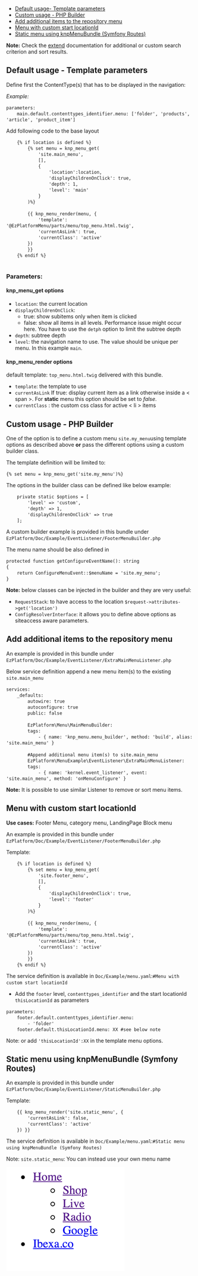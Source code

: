 
- [Default usage- Template parameters](#default-usage---template-parameters)
- [Custom usage - PHP Builder](#custom-usage---php-builder)
- [Add additional items to the repository menu](#add-additional-items-to-the-repository-menu)
- [Menu with custom start locationId](#menu-with-custom-start-locationId)
- [Static menu using knpMenuBundle (Symfony Routes)](#static-menu-using-knpMenuBundle-symfony-routes)

**Note:** Check the [extend](extend.md) documentation for additional or custom search criterion and sort results.

## Default usage - Template parameters

Define first the ContentType(s) that has to be displayed in the navigation:

_Example:_
```
parameters:
    main.default.contenttypes_identifier.menu: ['folder', 'products', 'article', 'product_item']
```

Add following code to the base layout

```
    {% if location is defined %}
        {% set menu = knp_menu_get(
            'site.main_menu',
            [],
            {
                'location':location,
                'displayChildrenOnClick': true,
                'depth': 1,
                'level': 'main'
            }
        )%}

        {{ knp_menu_render(menu, {
            'template': '@EzPlatformMenu/parts/menu/top_menu.html.twig',
            'currentAsLink': true,
            'currentClass': 'active'
        })
        }}
    {% endif %}
    
```

### Parameters:

#### knp_menu_get options

- `location`: the current location
- `displayChildrenOnClick`:
    - true: show subitems only when item is clicked
    - false: show all items in all levels. Performance issue might occur here. You have to use the `detph` option to limit the subtree depth
- `depth`: subtree depth
- `level`: the navigation name to use. The value should be unique per menu. In this example `main`.


#### knp_menu_render options

default template: `top_menu.html.twig` delivered with this bundle.

- `template`: the template to use
- `currentAsLink` If true: display current item as a link otherwise inside a < span >. For **static** menu this option should be set to _false_.
- `currentClass` : the custom css class for active < li > items


## Custom usage - PHP Builder
One of the option is to define a custom menu `site.my_menu`using template options as described above **or** pass the different options using a custom builder class.

The template definition will be limited to:
```
{% set menu = knp_menu_get('site.my_menu')%}
```

The options in the builder class can be defined like below example:

```
    private static $options = [
        'level' => 'custom',
        'depth' => 1,
        'displayChildrenOnClick' => true
    ];
```

A custom builder example is provided in this bundle under `EzPlatform/Doc/Example/EventListener/FooterMenuBuilder.php` 

The menu name should be also defined in 

```
protected function getConfigureEventName(): string
{
    return ConfigureMenuEvent::$menuName = 'site.my_menu';
}
```

**Note:** below classes can be injected in the builder and they are very useful:
* `RequestStack`: to have access to the location `$request->attributes->get('location')` 
* `ConfigResolverInterface`: it allows you to define above options as siteaccess aware parameters.

## Add additional items to the repository menu

An example is provided in this bundle under `EzPlatform/Doc/Example/EventListener/ExtraMainMenuListener.php`

Below service definition append a new menu item(s) to the existing `site.main_menu`

```
services:
    _defaults:
        autowire: true
        autoconfigure: true
        public: false
        
        EzPlatform\Menu\MainMenuBuilder:
        tags:
            - { name: 'knp_menu.menu_builder', method: 'build', alias: 'site.main_menu' }
            
        #Append additional menu item(s) to site.main_menu
        EzPlatform\MenuExample\EventListener\ExtraMainMenuListener:
        tags:
            - { name: 'kernel.event_listener', event: 'site.main_menu', method: 'onMenuConfigure' }
```

**Note:** It is possible to use similar Listener to remove or sort menu items.

## Menu with custom start locationId

**Use cases:** Footer Menu, category menu, LandingPage Block menu

An example is provided in this bundle under `EzPlatform/Doc/Example/EventListener/FooterMenuBuilder.php`

Template:
```
    {% if location is defined %}
        {% set menu = knp_menu_get(
            'site.footer_menu',
            [],
            {
                'displayChildrenOnClick': true,
                'level': 'footer'
            }
        )%}

        {{ knp_menu_render(menu, {
            'template': '@EzPlatformMenu/parts/menu/top_menu.html.twig',
            'currentAsLink': true,
            'currentClass': 'active'
        })
        }}
    {% endif %}

```

The service definition is available in `Doc/Example/menu.yaml`:`#Menu with custom start locationId`

- Add the `footer` level, `contenttypes_identifier` and the start locationId `thisLocationId` as parameters

```
parameters:
    footer.default.contenttypes_identifier.menu:
        - 'folder'
    footer.default.thisLocationId.menu: XX #see below note

```

Note: or add `'thisLocationId':XX` in the template menu options.

## Static menu using knpMenuBundle (Symfony Routes)

An example is provided in this bundle under `EzPlatform/Doc/Example/EventListener/StaticMenuBuilder.php`

Template:

```
    {{ knp_menu_render('site.static_menu', {
        'currentAsLink': false,
        'currentClass': 'active'
    }) }}
```

The service definition is available in `Doc/Example/menu.yaml`:`#Static menu using knpMenuBundle (Symfony Routes)`

Note: `site.static_menu`: You can instead use your own menu name 

![EZ Platform static menu](Images/static_menu.png?raw=true "EZ Platform menu navigation")